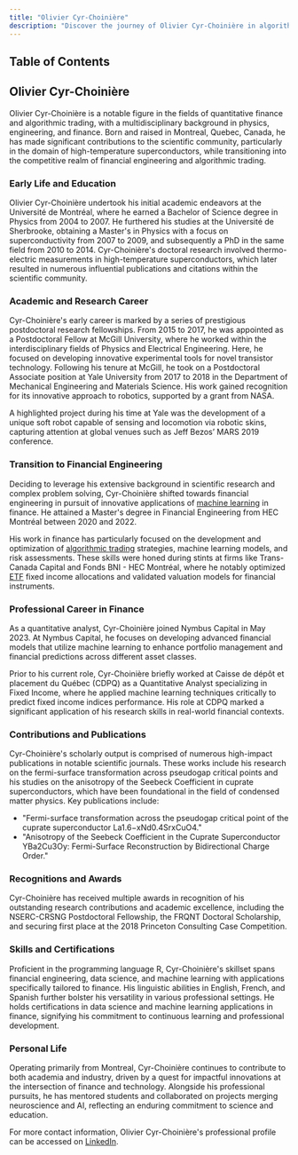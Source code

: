 ```yaml
---
title: "Olivier Cyr-Choinière"
description: "Discover the journey of Olivier Cyr-Choinière in algorithmic trading from scientific research in superconductors to mastering financial engineering and machine learning."
---
```




## Table of Contents

## Olivier Cyr-Choinière

Olivier Cyr-Choinière is a notable figure in the fields of quantitative finance and algorithmic trading, with a multidisciplinary background in physics, engineering, and finance. Born and raised in Montreal, Quebec, Canada, he has made significant contributions to the scientific community, particularly in the domain of high-temperature superconductors, while transitioning into the competitive realm of financial engineering and algorithmic trading.

### Early Life and Education

Olivier Cyr-Choinière undertook his initial academic endeavors at the Université de Montréal, where he earned a Bachelor of Science degree in Physics from 2004 to 2007. He furthered his studies at the Université de Sherbrooke, obtaining a Master's in Physics with a focus on superconductivity from 2007 to 2009, and subsequently a PhD in the same field from 2010 to 2014. Cyr-Choinière's doctoral research involved thermo-electric measurements in high-temperature superconductors, which later resulted in numerous influential publications and citations within the scientific community.

### Academic and Research Career

Cyr-Choinière's early career is marked by a series of prestigious postdoctoral research fellowships. From 2015 to 2017, he was appointed as a Postdoctoral Fellow at McGill University, where he worked within the interdisciplinary fields of Physics and Electrical Engineering. Here, he focused on developing innovative experimental tools for novel transistor technology. Following his tenure at McGill, he took on a Postdoctoral Associate position at Yale University from 2017 to 2018 in the Department of Mechanical Engineering and Materials Science. His work gained recognition for its innovative approach to robotics, supported by a grant from NASA.

A highlighted project during his time at Yale was the development of a unique soft robot capable of sensing and locomotion via robotic skins, capturing attention at global venues such as Jeff Bezos’ MARS 2019 conference.

### Transition to Financial Engineering

Deciding to leverage his extensive background in scientific research and complex problem solving, Cyr-Choinière shifted towards financial engineering in pursuit of innovative applications of [machine learning](/wiki/machine-learning) in finance. He attained a Master's degree in Financial Engineering from HEC Montréal between 2020 and 2022.

His work in finance has particularly focused on the development and optimization of [algorithmic trading](/wiki/algorithmic-trading) strategies, machine learning models, and risk assessments. These skills were honed during stints at firms like Trans-Canada Capital and Fonds BNI - HEC Montréal, where he notably optimized [ETF](/wiki/etf-trading-strategies) fixed income allocations and validated valuation models for financial instruments.

### Professional Career in Finance

As a quantitative analyst, Cyr-Choinière joined Nymbus Capital in May 2023. At Nymbus Capital, he focuses on developing advanced financial models that utilize machine learning to enhance portfolio management and financial predictions across different asset classes.

Prior to his current role, Cyr-Choinière briefly worked at Caisse de dépôt et placement du Québec (CDPQ) as a Quantitative Analyst specializing in Fixed Income, where he applied machine learning techniques critically to predict fixed income indices performance. His role at CDPQ marked a significant application of his research skills in real-world financial contexts.

### Contributions and Publications

Cyr-Choinière's scholarly output is comprised of numerous high-impact publications in notable scientific journals. These works include his research on the fermi-surface transformation across pseudogap critical points and his studies on the anisotropy of the Seebeck Coefficient in cuprate superconductors, which have been foundational in the field of condensed matter physics. Key publications include:

- "Fermi-surface transformation across the pseudogap critical point of the cuprate superconductor La1.6−xNd0.4SrxCuO4."
- "Anisotropy of the Seebeck Coefficient in the Cuprate Superconductor YBa2Cu3Oy: Fermi-Surface Reconstruction by Bidirectional Charge Order."

### Recognitions and Awards

Cyr-Choinière has received multiple awards in recognition of his outstanding research contributions and academic excellence, including the NSERC-CRSNG Postdoctoral Fellowship, the FRQNT Doctoral Scholarship, and securing first place at the 2018 Princeton Consulting Case Competition.

### Skills and Certifications

Proficient in the programming language R, Cyr-Choinière's skillset spans financial engineering, data science, and machine learning with applications specifically tailored to finance. His linguistic abilities in English, French, and Spanish further bolster his versatility in various professional settings. He holds certifications in data science and machine learning applications in finance, signifying his commitment to continuous learning and professional development.

### Personal Life

Operating primarily from Montreal, Cyr-Choinière continues to contribute to both academia and industry, driven by a quest for impactful innovations at the intersection of finance and technology. Alongside his professional pursuits, he has mentored students and collaborated on projects merging neuroscience and AI, reflecting an enduring commitment to science and education.

For more contact information, Olivier Cyr-Choinière's professional profile can be accessed on [LinkedIn](https://www.linkedin.com/in/olivier-cyr-choiniere).